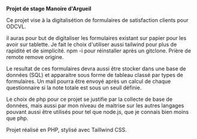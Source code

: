 <strong> Projet de stage Manoire d'Argueil </strong>

Ce projet vise à la digitalisétion de formulaires de satisfaction clients pour ODCVL.

il auras pour but de digitaliser les formulaires existant sur papier pour les avoir sur tablette. Je fait le choix d'utiliser aussi tailwind pour plus de rapidité et de simplicité. npm -i pour réinstaller après un gitclone. Prière de remote remove origine. 

Le resultat de ces formulaires devra aussi être stocker dans une base de données (SQL) et apparaitre sous forme de tableau classé par types de formulaires. Un mail pourra être envoyé après un calcul de chaque questionnaire si la note totale est sous un seuil définie. 

Le choix de php pour ce projet se justifie par la collecte de base de données, mais aussi par mon niveau de maitrise sur les autres langages pouvant aussi être utilisés pour tel que node.js, que je connais bien moins que php. 

Projet réalisé en PHP, stylisé avec Taillwind CSS. 